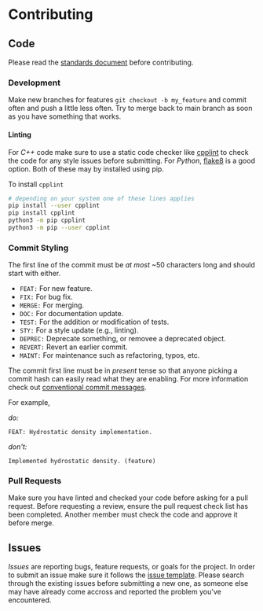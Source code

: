 Contributing
============

Code
----

Please read the [standards document](doc/design/standards) before
contributing.

### Development

Make new branches for features `git checkout -b my_feature` and commit often
and push a little less often. Try to merge back to main branch as soon as
you have something that works.

#### Linting

For *C++* code make sure to use a static code checker like [cpplint](https://github.com/cpplint/cpplint) to check
the code for any style issues before submitting.  For *Python*, [flake8](https://flake8.pycqa.org/en/latest/) is
a good option.  Both of these may by installed using pip.

To install `cpplint`

```sh
# depending on your system one of these lines applies
pip install --user cpplint
pip install cpplint
python3 -m pip cpplint
python3 -m pip --user cpplint
```

### Commit Styling

The first line of the commit must be *at most* ~50 characters long and
should start with either.

- `FEAT:` For new feature.
- `FIX:` For bug fix.
- `MERGE:` For merging.
- `DOC:` For documentation update.
- `TEST:` For the addition or modification of tests.
- `STY:` For a style update (e.g., linting).
- `DEPREC:` Deprecate something, or removee a deprecated object.
- `REVERT:` Revert an earlier commit.
- `MAINT:` For maintenance such as refactoring, typos, etc.

The commit first line must be in *present* tense so that anyone picking a
commit hash can easily read what they are enabling. For more information
check out [conventional commit messages](https://www.conventionalcommits.org/en/v1.0.0/).

For example,

*do:*

```
FEAT: Hydrostatic density implementation.
```

*don't:*

```
Implemented hydrostatic density. (feature)
```

### Pull Requests

Make sure you have linted and checked your code before asking for a pull
request. Before requesting a review, ensure the pull request check list has
been completed.  Another member must check the code and approve it before merge.

Issues
------

*Issues* are reporting bugs, feature requests, or goals for the project. In
order to submit an issue make sure it follows the [issue
template](.github/ISSUE_TEMPLATE).  Please search through the existing issues
before submitting a new one, as someone else may have already come accross and
reported the problem you've encountered.
